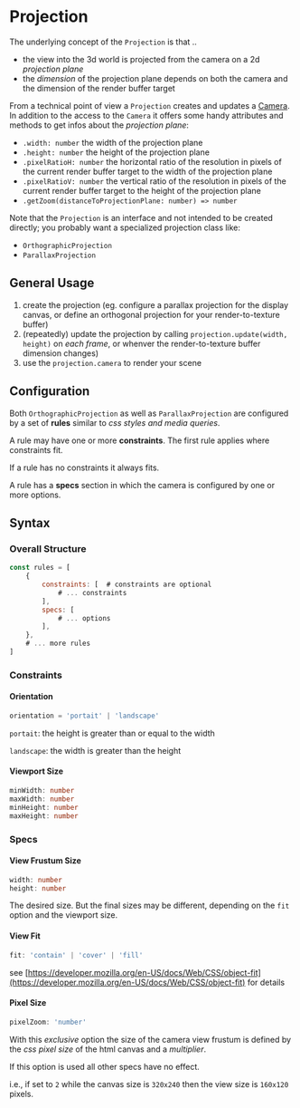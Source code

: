# Projection

The underlying concept of the `Projection` is that ..
- the view into the 3d world is projected from the camera on a 2d _projection plane_
- the _dimension_ of the projection plane depends on both the camera and the dimension of the render buffer target

From a technical point of view a `Projection` creates and updates a [Camera](https://threejs.org/docs/#api/en/cameras/Camera).
In addition to the access to the `Camera` it offers some handy attributes and methods to get infos about the _projection plane_:
- `.width: number` the width of the projection plane
- `.height: number` the height of the projection plane
- `.pixelRatioH: number` the horizontal ratio of the resolution in pixels of the current render buffer target to the width of the projection plane
- `.pixelRatioV: number` the vertical ratio of the resolution in pixels of the current render buffer target to the height of the projection plane
- `.getZoom(distanceToProjectionPlane: number) => number`

Note that the `Projection` is an interface and not intended to be created directly; you probably want a specialized projection class like:
- `OrthographicProjection`
- `ParallaxProjection`

## General Usage

1. create the projection (eg. configure a parallax projection for the display canvas, or define an orthogonal projection for your render-to-texture buffer)
2. (repeatedly) update the projection by calling `projection.update(width, height)` on _each frame_, or whenver the render-to-texture buffer dimension changes)
3. use the `projection.camera` to render your scene

## Configuration

Both `OrthographicProjection` as well as `ParallaxProjection` are configured by a set of **rules** similar to _css styles and media queries_.

A rule may have one or more **constraints**. The first rule applies where constraints fit.

If a rule has no constraints it always fits.

A rule has a **specs** section in which the camera is configured by one or more options.


## Syntax

### Overall Structure

```js
const rules = [
    {
        constraints: [  # constraints are optional
            # ... constraints
        ],
        specs: [
            # ... options
        ],
    },
    # ... more rules
]
```


### Constraints

#### Orientation

```typescript
orientation = 'portait' | 'landscape'
```

`portait`: the height is greater than or equal to the width

`landscape`: the width is greater than the height


#### Viewport Size

```typescript
minWidth: number
maxWidth: number
minHeight: number
maxHeight: number
```


### Specs

#### View Frustum Size

```typescript
width: number
height: number
```

The desired size. But the final sizes may be different, depending on the `fit` option and the viewport size.


#### View Fit

```typescript
fit: 'contain' | 'cover' | 'fill'
```

see [https://developer.mozilla.org/en-US/docs/Web/CSS/object-fit](https://developer.mozilla.org/en-US/docs/Web/CSS/object-fit) for details


#### Pixel Size

```typescript
pixelZoom: 'number'
```

With this _exclusive_ option the size of the camera view frustum is defined by the _css pixel size_ of the html canvas and a _multiplier_.

If this option is used all other specs have no effect.

i.e., if set to `2` while the canvas size is `320x240` then the view size is `160x120` pixels.
